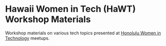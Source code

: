 # Hawaii Women in Tech (HaWT) Workshop Materials

Workshop materials on various tech topics presented at [Honolulu Women in Technology](https://www.meetup.com/Honolulu-Women-in-Technology-Meetup-Group/) meetups.
